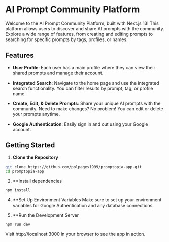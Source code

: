 # AI Prompt Community Platform

Welcome to the AI Prompt Community Platform, built with Next.js 13! This platform allows users to discover and share AI prompts with the community. Explore a wide range of features, from creating and editing prompts to searching for specific prompts by tags, profiles, or names.

## Features

- **User Profile**: Each user has a main profile where they can view their shared prompts and manage their account.
  
- **Integrated Search**: Navigate to the home page and use the integrated search functionality. You can filter results by prompt, tag, or profile name.

- **Create, Edit, & Delete Prompts**: Share your unique AI prompts with the community. Need to make changes? No problem! You can edit or delete your prompts anytime.

- **Google Authentication**: Easily sign in and out using your Google account.

## Getting Started

1. **Clone the Repository**
```bash
git clone https://github.com/polpages1999/promptopia-app.git
cd promptopia-app
```

2. **Install dependencies
```bash
npm install
```

4. **Set Up Environment Variables
Make sure to set up your environment variables for Google Authentication and any database connections.

5. **Run the Development Server
```bash
npm run dev
```
Visit http://localhost:3000 in your browser to see the app in action.
